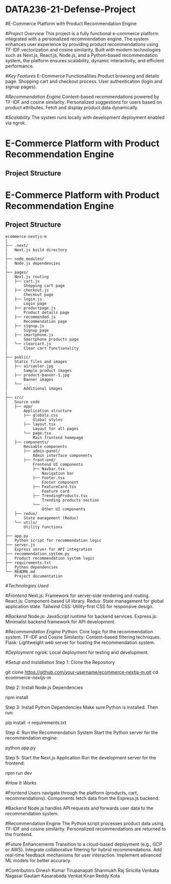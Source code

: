 # DATA236-21-Defense-Project
#E-Commerce Platform with Product Recommendation Engine

#*Project Overview*
This project is a fully functional e-commerce platform integrated with a personalized recommendation engine. The system enhances user experience by providing product recommendations using TF-IDF vectorization and cosine similarity. Built with modern technologies such as Next.js, React.js, Node.js, and a Python-based recommendation system, the platform ensures scalability, dynamic interactivity, and efficient performance.

#*Key Features*
E-Commerce Functionalities
Product browsing and details page.
Shopping cart and checkout process.
User authentication (login and signup pages).

#*Recommendation Engine*
Content-based recommendations powered by TF-IDF and cosine similarity.
Personalized suggestions for users based on product attributes.
Fetch and display product data dynamically.

#*Scalability*
The system runs locally with development deployment enabled via ngrok.

# E-Commerce Platform with Product Recommendation Engine

## Project Structure

# E-Commerce Platform with Product Recommendation Engine

## Project Structure

```
ecommerce-nextjs-m
|
├── .next/                      
│   Next.js build directory
|
├── node_modules/               
│   Node.js dependencies
|
├── pages/                      
│   Next.js routing
│   ├── cart.js                 
│       Shopping cart page
│   ├── checkout.js             
│       Checkout page
│   ├── login.js                
│       Login page
│   ├── productpage.js          
│       Product details page
│   ├── recommended.js          
│       Recommendation page
│   ├── signup.js               
│       Signup page
│   ├── smartphone.js           
│       Smartphone products page
│   └── clearcart.js            
│       Clear cart functionality
|
├── public/                     
│   Static files and images
│   ├── aircooler.jpg           
│       Sample product images
│   ├── product-banner-1.jpg    
│       Banner images
│   └── ...                     
│       Additional images
|
├── src/                        
│   Source code
│   ├── app/                    
│       Application structure
│       ├── globals.css         
│           Global styles
│       ├── layout.tsx          
│           Layout for all pages
│       └── page.tsx            
│           Main frontend homepage
│   ├── components/             
│       Reusable components
│       ├── admin-panel/        
│           Admin interface components
│       ├── front-end/          
│           Frontend UI components
│           ├── Navbar.tsx      
│               Navigation bar
│           ├── Footer.tsx      
│               Footer component
│           ├── FeatureCard.tsx 
│               Feature card
│           ├── TrendingProducts.tsx 
│               Trending products section
│           └── ...             
│               Other UI components
│   ├── redux/                  
│       State management (Redux)
│   └── utils/                  
│       Utility functions
|
├── app.py                      
│   Python script for recommendation logic
├── server.js                   
│   Express server for API integration
├── recommendation_system.py    
│   Product recommendation system logic
├── requirements.txt            
│   Python dependencies
└── README.md                   
    Project documentation
```
#*Technologies Used*

#*Frontend*
Next.js: Framework for server-side rendering and routing.
React.js: Component-based UI library.
Redux: State management for global application state.
Tailwind CSS: Utility-first CSS for responsive design.

#*Backend*
Node.js: JavaScript runtime for backend services.
Express.js: Minimalist backend framework for API development.

#*Recommendation Engine*
Python: Core logic for the recommendation system.
TF-IDF and Cosine Similarity: Content-based filtering techniques.
Flask: Lightweight web server for hosting the recommendation system.

#*Deployment*
ngrok: Local deployment for testing and development.

#*Setup and Installation*
Step 1: Clone the Repository

git clone https://github.com/your-username/ecommerce-nextjs-m.git
cd ecommerce-nextjs-m

Step 2: Install Node.js Dependencies

npm install

Step 3: Install Python Dependencies
Make sure Python is installed. Then run:

pip install -r requirements.txt

Step 4: Run the Recommendation System
Start the Python server for the recommendation engine:

python app.py

Step 5: Start the Next.js Application
Run the development server for the frontend:

npm run dev

#*How It Works*

#Frontend
Users navigate through the platform (products, cart, recommendations).
Components fetch data from the Express.js backend.

#Backend
Node.js handles API requests and forwards user data to the recommendation system.

#Recommendation Engine
The Python script processes product data using TF-IDF and cosine similarity.
Personalized recommendations are returned to the frontend.

#Future Enhancements
Transition to a cloud-based deployment (e.g., GCP or AWS).
Integrate collaborative filtering for hybrid recommendations.
Add real-time feedback mechanisms for user interaction.
Implement advanced ML models for better accuracy.

#Contributors
Dinesh Kumar Tirupanapati
Shanmukh Raj Siricilla 
Venkata Nagasai Gautam Kasarabada
Venkat Kiran Reddy Kota
